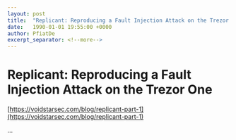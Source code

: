 ```yaml
---
layout: post
title:  "Replicant: Reproducing a Fault Injection Attack on the Trezor One"
date:   1990-01-01 19:55:00 +0000
author: PfiatDe
excerpt_separator: <!--more-->
---
```


# Replicant: Reproducing a Fault Injection Attack on the Trezor One

[https://voidstarsec.com/blog/replicant-part-1](https://voidstarsec.com/blog/replicant-part-1)

...
<!--more-->
